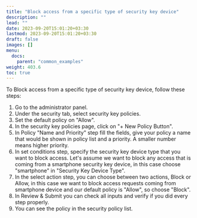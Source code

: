 ```yaml
---
title: "Block access from a specific type of security key device"
description: ""
lead: ""
date: 2023-09-20T15:01:20+03:30
lastmod: 2023-09-20T15:01:20+03:30
draft: false
images: []
menu:
  docs:
    parent: "common_examples"
weight: 403.6
toc: true
---
```


To Block access from a specific type of security key device, follow these steps:

1. Go to the administrator panel.
2. Under the security tab, select security key policies.
3. Set the default policy on "Allow".
4. In the security key policies page, click on "+ New Policy Button".
5. In Policy "Name and Priority" step fill the fields, give your policy a name that would be shown in policy list and a priority. A smaller number means higher priority.
6. In set conditions step, specify the security key device type that you want to block access. Let's assume we want to block any access that is coming from a smartphone security key device, in this case choose "smartphone" in "Security Key Device Type".
7. In the select action step, you can choose between two actions, Block or Allow, in this case we want to block access requests coming from smartphone device and our default policy is "Allow", so choose "Block".
8. In Review & Submit you can check all inputs and verify if you did every step properly.
9. You can see the policy in the security policy list.
